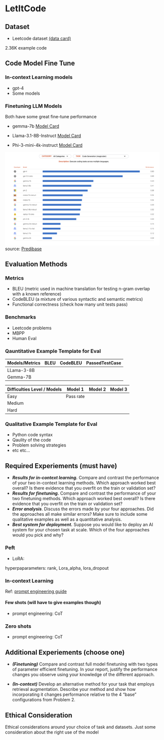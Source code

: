 # LetItCode


## Dataset
- Leetcode dataset [(data card)](https://huggingface.co/datasets/RayBernard/leetcode)

2.36K example code



## Code Model Fine Tune

### In-context Learning models
- gpt-4
- Some models

### Finetuning LLM Models
Both have some great fine-tune performance

- gemma-7b [Model Card](https://huggingface.co/google/gemma-7b)
- Llama-3.1-8B-Instruct [Model Card](https://huggingface.co/meta-llama/Llama-3.1-8B-Instruct)


- Phi-3-mini-4k-instruct [Model Card](https://huggingface.co/microsoft/Phi-3-mini-4k-instruct)


![alt text](figs/model_performace.png)
source: [Predibase](https://predibase.com/fine-tuning-index)




## Evaluation Methods
### Metrics 
- BLEU (metric used in machine translation for testing n-gram overlap with a known reference)
- CodeBLEU (a mixture of various syntactic and semantic metrics)
- Functional correctness (check how many unit tests pass)

### Benchmarks
- Leetcode problems 
- MBPP 
- Human Eval



### Qauntitative Example Template for Eval
| Models/Metrics | BLEU | CodeBLEU | PassedTestCase |
|----------------|------|----------|----------------|
| LLama-3-8B     |      |          |                |
| Gemma-7B       |      |          |                |


| Difficulties Level / Models | Model 1   | Model 2 | Model 3 |
|-----------------------------|-----------|---------|---------|
| Easy                        | Pass rate |         |         |
| Medium                      |           |         |         |
| Hard                        |           |         |         |


### Qualitative Example Template for Eval
- Python code syntax
- Qaulity of the code
- Problem solving strategies
- etc etc...


## Required Experiements (must have)

- ***Results for in-context learning.*** Compare and contrast the performance of your two in-context learning methods. Which approach worked best overall? Is there evidence that you overfit on the train or validation
set?
-  ***Results for finetuning.*** Compare and contrast the performance of your two finetuning methods. Which approach worked best overall? Is there evidence that you overfit on the train or validation set?
- ***Error analysis***. Discuss the errors made by your four approaches. Did the approaches all make similar errors? Make sure to include some qualitative examples as well as a quantitative analysis.
- ***Best system for deployment.*** Suppose you would like to deploy an AI system for your chosen task at scale. Which of the four approaches would you pick and why?



### Peft
- LoRA:

hyperpaparameters: rank, Lora_alpha, lora_dropout


### In-context Learning
Ref: [prompt engineering guide](https://www.promptingguide.ai/)
#### Few shots (will have to give examples though)
- prompt engineering: CoT

### Zero shots
- prompt engineering: CoT


## Additional Experiements (choose one)

- ***(Finetuning)*** Compare and contrast full model finetuning with two types of parameter efficient finetuning. In your report, justify the performance changes you observe using your knowledge of the different approach.

- ***(In-context)*** Develop an alternative method for your task that employs retrieval augmentation. Describe your method
and show how incorporating it changes performance relative to the 4 “base” configurations from Problem 2.


## Ethical Consideration

Ethical considerations around your choice of task and datasets. Just some consideration about the right use of the model